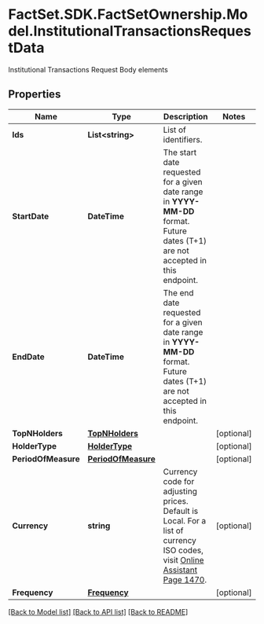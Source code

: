 # FactSet.SDK.FactSetOwnership.Model.InstitutionalTransactionsRequestData
Institutional Transactions Request Body elements

## Properties

Name | Type | Description | Notes
------------ | ------------- | ------------- | -------------
**Ids** | **List&lt;string&gt;** | List of identifiers. | 
**StartDate** | **DateTime** | The start date requested for a given date range in **YYYY-MM-DD** format. Future dates (T+1) are not accepted in this endpoint.  | 
**EndDate** | **DateTime** | The end date requested for a given date range in **YYYY-MM-DD** format. Future dates (T+1) are not accepted in this endpoint.  | 
**TopNHolders** | [**TopNHolders**](TopNHolders.md) |  | [optional] 
**HolderType** | [**HolderType**](HolderType.md) |  | [optional] 
**PeriodOfMeasure** | [**PeriodOfMeasure**](PeriodOfMeasure.md) |  | [optional] 
**Currency** | **string** | Currency code for adjusting prices. Default is Local. For a list of currency ISO codes, visit [Online Assistant Page 1470](https://oa.apps.factset.com/pages/1470). | [optional] 
**Frequency** | [**Frequency**](Frequency.md) |  | [optional] 

[[Back to Model list]](../README.md#documentation-for-models) [[Back to API list]](../README.md#documentation-for-api-endpoints) [[Back to README]](../README.md)

